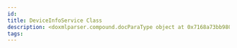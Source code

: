 ```yaml
---
id: 
title: DeviceInfoService Class
description: <doxmlparser.compound.docParaType object at 0x7168a73bb980>
tags:
---
```

